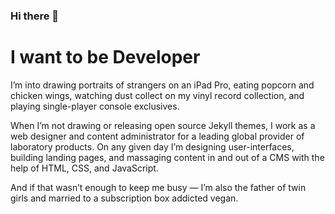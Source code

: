 ### Hi there 👋
# I want to be Developer

<!--
**soomin461/soomin461** is a ✨ _special_ ✨ repository because its `README.md` (this file) appears on your GitHub profile.

Here are some ideas to get you started:

- 🔭 I’m currently working on ...
- 🌱 I’m currently learning ...
- 👯 I’m looking to collaborate on ...
- 🤔 I’m looking for help with ...
- 💬 Ask me about ...
- 📫 How to reach me: ...
- 😄 Pronouns: ...
- ⚡ Fun fact: ...
-->

I’m into drawing portraits of strangers on an iPad Pro, eating popcorn and chicken wings, watching dust collect on my vinyl record collection, and playing single-player console exclusives.

When I’m not drawing or releasing open source Jekyll themes, I work as a web designer and content administrator for a leading global provider of laboratory products. On any given day I’m designing user-interfaces, building landing pages, and massaging content in and out of a CMS with the help of HTML, CSS, and JavaScript.

And if that wasn’t enough to keep me busy — I’m also the father of twin girls and married to a subscription box addicted vegan.
